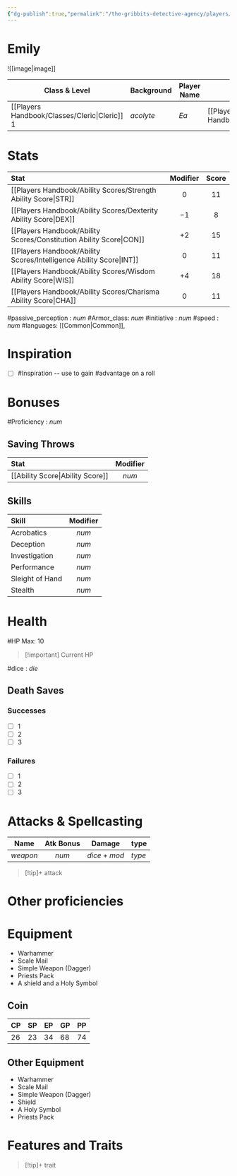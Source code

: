 ```yaml
---
{"dg-publish":true,"permalink":"/the-gribbits-detective-agency/players/ea/","tags":["PC, player, character_sheet"],"noteIcon":""}
---
```


# Emily

![[image\|image]]

| Class & Level | Background | Player Name | Race         | Alignment |
| ------------- | ---------- | ----------- | ------------ | --------- |
| [[Players Handbook/Classes/Cleric\|Cleric]] $1$       | *acolyte*   | *Ea*       | [[Players Handbook/Races/Tiefling\|Tiefling]] |     *alignment*    |

# Stats

| Stat                                | Modifier | Score |
|:----------------------------------- |:--------:|:-----:|
| [[Players Handbook/Ability Scores/Strength Ability Score\|STR]]     |   $0$   |  $11$  |
| [[Players Handbook/Ability Scores/Dexterity Ability Score\|DEX]]    |   $-1$   | $8$  |
| [[Players Handbook/Ability Scores/Constitution Ability Score\|CON]] |   $+2$  | $15$  |
| [[Players Handbook/Ability Scores/Intelligence Ability Score\|INT]] |   $0$   | $11$  |
| [[Players Handbook/Ability Scores/Wisdom Ability Score\|WIS]]       |   $+4$   | $18$ |
| [[Players Handbook/Ability Scores/Charisma Ability Score\|CHA]]     |   $0$   | $11$  |

#passive_perception : $num$
#Armor_class: $num$
#initiative : $num$
#speed : $num$
#languages: [[Common\|Common]],

# Inspiration

- [ ] #Inspiration -- use to gain #advantage on a roll

# Bonuses

#Proficiency : $num$

## Saving Throws

| Stat                                | Modifier |
|:----------------------------------- |:--------:|
| [[Ability Score\|Ability Score]]    | $num$     |


## Skills

| Skill           | Modifier |
|:--------------- |:--------:|
| Acrobatics      |   $num$    |
| Deception       |   $num$    |
| Investigation   |   $num$    |
| Performance     |   $num$    |
| Sleight of Hand |   $num$    |
| Stealth         |   $num$    |

# Health

#HP Max: $10$ 

> [!important] Current HP
>$$$$


#dice : $die$ 

## Death Saves

### Successes

- [ ] 1
- [ ] 2
- [ ] 3

### Failures

- [ ] 1
- [ ] 2
- [ ] 3

# Attacks & Spellcasting

| Name       | Atk Bonus | Damage  | type     |
| ---------- |:---------:| ------- | -------- |
| *weapon* |   $num$    | $dice + mod$ | *type* |

> [!tip]+ attack
> <description>

# Other proficiencies

# Equipment
- Warhammer
- Scale Mail
- Simple Weapon (Dagger)
- Priests Pack
- A shield and a Holy Symbol

## Coin

| CP  | SP  | EP  | GP  | PP  |
| --- | --- | --- | --- | --- |
| $26$ | $23$ | $34$ | $68$ | $74$    |

## Other Equipment

- Warhammer 
- Scale Mail
- Simple Weapon (Dagger)
- Shield
- A Holy Symbol 
- Priests Pack


# Features and Traits

>[!tip]+ trait
><description>